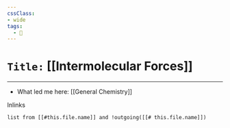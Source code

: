 ```yaml
---
cssClass:
- wide
tags:
  - 🧪
---
```


# `Title:` [[Intermolecular Forces]]
--- 

- What led me here: [[General Chemistry]]

Inlinks
```dataview 
list from [[#this.file.name]] and !outgoing([[# this.file.name]]) 
```